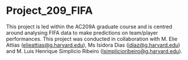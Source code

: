 # Project_209_FIFA
This project is led within the AC209A graduate course and is centred around analysing FIFA data to make predictions on team/player performances. This project was conducted in collaboration with M. Elie Attias (elieattias@g.harvard.edu), Ms Isidora Dias (idiaz@g.harvard.edu) and M. Luis Henrique Simplicio Ribeiro (lsimplicioribeiro@g.harvard.edu).
